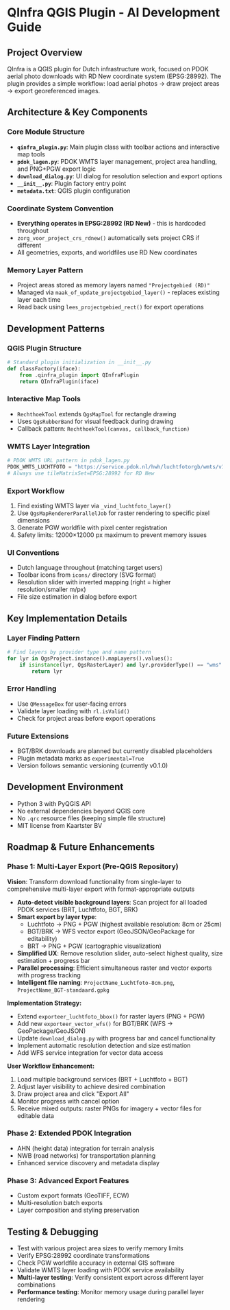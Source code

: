 # QInfra QGIS Plugin - AI Development Guide

## Project Overview
QInfra is a QGIS plugin for Dutch infrastructure work, focused on PDOK aerial photo downloads with RD New coordinate system (EPSG:28992). The plugin provides a simple workflow: load aerial photos → draw project areas → export georeferenced images.

## Architecture & Key Components

### Core Module Structure
- **`qinfra_plugin.py`**: Main plugin class with toolbar actions and interactive map tools
- **`pdok_lagen.py`**: PDOK WMTS layer management, project area handling, and PNG+PGW export logic  
- **`download_dialog.py`**: UI dialog for resolution selection and export options
- **`__init__.py`**: Plugin factory entry point
- **`metadata.txt`**: QGIS plugin configuration

### Coordinate System Convention
- **Everything operates in EPSG:28992 (RD New)** - this is hardcoded throughout
- `zorg_voor_project_crs_rdnew()` automatically sets project CRS if different
- All geometries, exports, and worldfiles use RD New coordinates

### Memory Layer Pattern
- Project areas stored as memory layers named `"Projectgebied (RD)"`
- Managed via `maak_of_update_projectgebied_layer()` - replaces existing layer each time
- Read back using `lees_projectgebied_rect()` for export operations

## Development Patterns

### QGIS Plugin Structure
```python
# Standard plugin initialization in __init__.py
def classFactory(iface):
    from .qinfra_plugin import QInfraPlugin
    return QInfraPlugin(iface)
```

### Interactive Map Tools
- `RechthoekTool` extends `QgsMapTool` for rectangle drawing
- Uses `QgsRubberBand` for visual feedback during drawing
- Callback pattern: `RechthoekTool(canvas, callback_function)`

### WMTS Layer Integration
```python
# PDOK WMTS URL pattern in pdok_lagen.py
PDOK_WMTS_LUCHTFOTO = "https://service.pdok.nl/hwh/luchtfotorgb/wmts/v1_0?"
# Always use tileMatrixSet=EPSG:28992 for RD New
```

### Export Workflow
1. Find existing WMTS layer via `_vind_luchtfoto_layer()` 
2. Use `QgsMapRendererParallelJob` for raster rendering to specific pixel dimensions
3. Generate PGW worldfile with pixel center registration
4. Safety limits: 12000×12000 px maximum to prevent memory issues

### UI Conventions
- Dutch language throughout (matching target users)
- Toolbar icons from `icons/` directory (SVG format)  
- Resolution slider with inverted mapping (right = higher resolution/smaller m/px)
- File size estimation in dialog before export

## Key Implementation Details

### Layer Finding Pattern
```python
# Find layers by provider type and name pattern
for lyr in QgsProject.instance().mapLayers().values():
    if isinstance(lyr, QgsRasterLayer) and lyr.providerType() == "wms" and "luchtfoto" in lyr.name().lower():
        return lyr
```

### Error Handling
- Use `QMessageBox` for user-facing errors
- Validate layer loading with `rl.isValid()`
- Check for project areas before export operations

### Future Extensions
- BGT/BRK downloads are planned but currently disabled placeholders
- Plugin metadata marks as `experimental=True`
- Version follows semantic versioning (currently v0.1.0)

## Development Environment
- Python 3 with PyQGIS API
- No external dependencies beyond QGIS core
- No `.qrc` resource files (keeping simple file structure)
- MIT license from Kaartster BV

## Roadmap & Future Enhancements

### **Phase 1: Multi-Layer Export (Pre-QGIS Repository)**
**Vision**: Transform download functionality from single-layer to comprehensive multi-layer export with format-appropriate outputs
- **Auto-detect visible background layers**: Scan project for all loaded PDOK services (BRT, Luchtfoto, BGT, BRK)
- **Smart export by layer type**: 
  - Luchtfoto → PNG + PGW (highest available resolution: 8cm or 25cm)
  - BGT/BRK → WFS vector export (GeoJSON/GeoPackage for editability)
  - BRT → PNG + PGW (cartographic visualization)
- **Simplified UX**: Remove resolution slider, auto-select highest quality, size estimation + progress bar
- **Parallel processing**: Efficient simultaneous raster and vector exports with progress tracking
- **Intelligent file naming**: `ProjectName_Luchtfoto-8cm.png`, `ProjectName_BGT-standaard.gpkg`

**Implementation Strategy:**
- Extend `exporteer_luchtfoto_bbox()` for raster layers (PNG + PGW)
- Add new `exporteer_vector_wfs()` for BGT/BRK (WFS → GeoPackage/GeoJSON)
- Update `download_dialog.py` with progress bar and cancel functionality
- Implement automatic resolution detection and size estimation
- Add WFS service integration for vector data access

**User Workflow Enhancement:**
1. Load multiple background services (BRT + Luchtfoto + BGT)
2. Adjust layer visibility to achieve desired combination
3. Draw project area and click "Export All" 
4. Monitor progress with cancel option
5. Receive mixed outputs: raster PNGs for imagery + vector files for editable data

### **Phase 2: Extended PDOK Integration**
- AHN (height data) integration for terrain analysis
- NWB (road networks) for transportation planning
- Enhanced service discovery and metadata display

### **Phase 3: Advanced Export Features**
- Custom export formats (GeoTIFF, ECW)
- Multi-resolution batch exports
- Layer composition and styling preservation

## Testing & Debugging
- Test with various project area sizes to verify memory limits
- Verify EPSG:28992 coordinate transformations
- Check PGW worldfile accuracy in external GIS software
- Validate WMTS layer loading with PDOK service availability
- **Multi-layer testing**: Verify consistent export across different layer combinations
- **Performance testing**: Monitor memory usage during parallel layer rendering